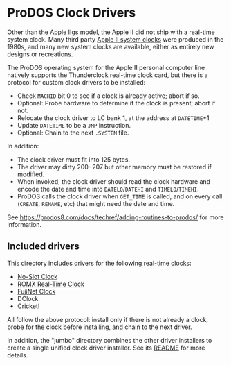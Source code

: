 # ProDOS Clock Drivers

Other than the Apple IIgs model, the Apple II did not ship with a real-time system clock. Many third party [Apple II system clocks](https://en.wikipedia.org/wiki/Apple_II_system_clocks) were produced in the 1980s, and many new system clocks are available, either as entirely new designs or recreations.

The ProDOS operating system for the Apple II personal computer line natively supports the Thunderclock real-time clock card, but there is a protocol for custom clock drivers to be installed:

* Check `MACHID` bit 0 to see if a clock is already active; abort if so.
* Optional: Probe hardware to determine if the clock is present; abort if not.
* Relocate the clock driver to LC bank 1, at the address at `DATETIME`+1
* Update `DATETIME` to be a `JMP` instruction.
* Optional: Chain to the next `.SYSTEM` file.

In addition:

* The clock driver must fit into 125 bytes.
* The driver may dirty $200-$207 but other memory must be restored if modified.
* When invoked, the clock driver should read the clock hardware and encode the date and time into `DATELO`/`DATEHI` and `TIMELO`/`TIMEHI`.
* ProDOS calls the clock driver when `GET_TIME` is called, and on every call (`CREATE`, `RENAME`, etc) that might need the date and time.

See https://prodos8.com/docs/techref/adding-routines-to-prodos/ for more information.

## Included drivers

This directory includes drivers for the following real-time clocks:

* [No-Slot Clock](https://www.reactivemicro.com/product/no-slot-clock/)
* [ROMX Real-Time Clock](https://theromexchange.com/)
* [FujiNet Clock](https://fujinet.online/)
* DClock
* Cricket!

All follow the above protocol: install only if there is not already a clock, probe for the clock before installing, and chain to the next driver.

In addition, the "jumbo" directory combines the other driver installers to create a single unified clock driver installer. See its [README](jumbo/README.md) for more details.
